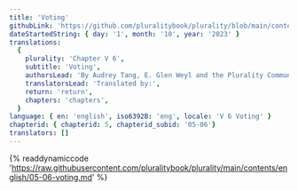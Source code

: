 ```yaml
---
title: 'Voting'
githubLink: 'https://github.com/pluralitybook/plurality/blob/main/contents/english/05-06-voting.md'
dateStartedString: { day: '1', month: '10', year: '2023' }
translations:
  {
    plurality: 'Chapter V 6',
    subtitle: 'Voting',
    authorsLead: 'By Audrey Tang, E. Glen Weyl and the Plurality Community',
    translatorsLead: 'Translated by:',
    return: 'return',
    chapters: 'chapters',
  }
language: { en: 'english', iso6392B: 'eng', locale: 'V 6 Voting' }
chapterid: { chapterid: 5, chapterid_subid: '05-06'}
translators: []
---
```

{% readdynamiccode 'https://raw.githubusercontent.com/pluralitybook/plurality/main/contents/english/05-06-voting.md' %}
